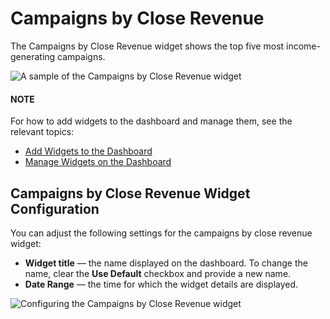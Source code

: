 <a id="user-guide-business-intelligence-widgets-close-revenue"></a>

# Campaigns by Close Revenue

The Campaigns by Close Revenue widget shows the top five most income-generating campaigns.

![A sample of the Campaigns by Close Revenue widget](user/img/dashboards/campaign_revenue.png)

#### NOTE
For how to add widgets to the dashboard and manage them, see the relevant topics:

* [Add Widgets to the Dashboard](index.md#user-guide-business-intelligence-widgets-add)
* [Manage Widgets on the Dashboard](index.md#user-guide-business-intelligence-widgets-manage)

## Campaigns by Close Revenue Widget Configuration

You can adjust the following settings for the campaigns by close revenue widget:

* **Widget title** — the name displayed on the dashboard. To change the name, clear the **Use Default** checkbox and provide a new name.
* **Date Range** — the time for which the widget details are displayed.

![Configuring the Campaigns by Close Revenue widget](user/img/dashboards/campaign_revenue_config.png)

